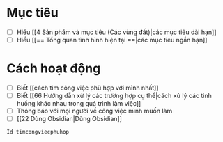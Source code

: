 # Mục tiêu
- [ ] Hiểu [[4 Sản phẩm và mục tiêu (Các vùng đất)|các mục tiêu dài hạn]]
- [ ] Hiểu [[== Tổng quan tình hình hiện tại ==|các mục tiêu ngắn hạn]]

# Cách hoạt động
- [ ] Biết [[cách tìm công việc phù hợp với mình nhất]]
- [ ] Biết [[66 Hướng dẫn xử lý các trường hợp cụ thể|cách xử lý các tình huống khác nhau trong quá trình làm việc]]
- [ ] Thông báo với mọi người về công việc mình muốn làm
- [ ] [[22 Dùng Obsidian|Dùng Obsidian]]
```button
Id timcongviecphuhop
```
